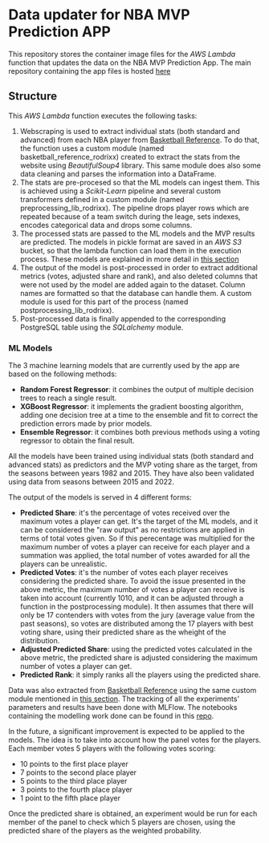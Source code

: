# Data updater for NBA MVP Prediction APP

This repository stores the container image files for the *AWS Lambda* function that updates the data on the NBA MVP Prediction App. The main repository containing the app files is hosted [here](https://github.com/Rodrixx05/nba-mvp-prediction-app-aws)

## Structure

This *AWS Lambda* function executes the following tasks:

1. Webscraping is used to extract individual stats (both standard and advanced) from each NBA player from [Basketball Reference](https://www.basketball-reference.com). To do that, the function uses a custom module (named basketball_reference_rodrixx) created to extract the stats from the website using *BeautifulSoup4* library. This same module does also some data cleaning and parses the information into a DataFrame.
2. The stats are pre-procesed so that the ML models can ingest them. This is achieved using a *Scikit-Learn* pipeline and several custom transformers defined in a custom module (named preprocessing_lib_rodrixx). The pipeline drops player rows which are repeated because of a team switch during the leage, sets indexes, encodes categorical data and drops some columns.
3. The processed stats are passed to the ML models and the MVP results are predicted. The models in pickle format are saved in an *AWS S3* bucket, so that the lambda function can load them in the execution process. These models are explained in more detail in [this section](#ml-models)
4. The output of the model is post-processed in order to extract additional metrics (votes, adjusted share and rank), and also deleted columns that were not used by the model are added again to the dataset. Column names are formatted so that the database can handle them. A custom module is used for this part of the process (named postprocessing_lib_rodrixx).
5. Post-processed data is finally appended to the corresponding PostgreSQL table using the *SQLalchemy* module.

### ML Models

The 3 machine learning models that are currently used by the app are based on the following methods:

- **Random Forest Regressor**: it combines the output of multiple decision trees to reach a single result.
- **XGBoost Regressor**: it implements the gradient boosting algorithm, adding one decision tree at a time to the ensemble and fit to correct the prediction errors made by prior models.
- **Ensemble Regressor**: it combines both previous methods using a voting regressor to obtain the final result.

All the models have been trained using individual stats (both standard and advanced stats) as predictors and the MVP voting share as the target, from the seasons between years 1982 and 2015. They have also been validated using data from seasons between 2015 and 2022. 

The output of the models is served in 4 different forms:

- **Predicted Share**: it's the percentage of votes received over the maximum votes a player can get. It's the target of the ML models, and it can be considered the "raw output" as no restrictions are applied in terms of total votes given. So if this perecentage was multiplied for the maximum number of votes a player can receive for each player and a summation was applied, the total number of votes awarded for all the players can be unrealistic. 
- **Predicted Votes**: it's the number of votes each player receives considering the predicted share. To avoid the issue presented in the above metric, the maximum number of votes a player can receive is taken into account (currently 1010, and it can be adjusted through a function in the postprocessing module). It then assumes that there will only be 17 contenders with votes from the jury (average value from the past seasons), so votes are distributed among the 17 players with best voting share, using their predicted share as the wheight of the distribution.
- **Adjusted Predicted Share**: using the predicted votes calculated in the above metric, the predicted share is adjusted considering the maximum number of votes a player can get.
- **Predicted Rank**: it simply ranks all the players using the predicted share.

Data was also extracted from [Basketball Reference](https://www.basketball-reference.com) using the same custom module mentioned in [this section](#data-updater). The tracking of all the experiments' parameters and results have been done with MLFlow. The notebooks containing the modelling work done can be found in this [repo](https://github.com/Rodrixx05/nba-mvp-prediction-modelling).

In the future, a significant improvement is expected to be applied to the models. The idea is to take into account how the panel votes for the players. Each member votes 5 players with the following votes scoring:
- 10 points to the first place player
- 7 points to the second place player
- 5 points to the third place player
- 3 points to the fourth place player
- 1 point to the fifth place player

Once the predicted share is obtained, an experiment would be run for each member of the panel to check which 5 players are chosen, using the predicted share of the players as the weighted probability. 